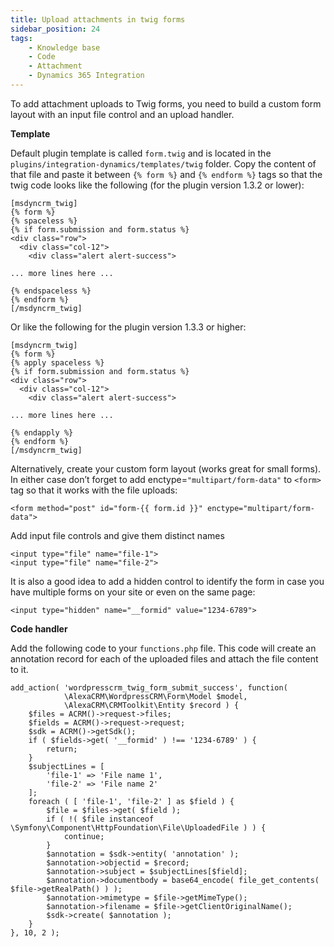 ```yaml
---
title: Upload attachments in twig forms
sidebar_position: 24
tags:
    - Knowledge base
    - Code
    - Attachment
    - Dynamics 365 Integration
---
```


To add attachment uploads to Twig forms, you need to build a custom form layout with an input file control and an upload handler.

**Template**

Default plugin template is called `form.twig` and is located in the `plugins/integration-dynamics/templates/twig` folder. Copy the content of that file and paste it between `{% form %}` and `{% endform %}` tags so that the twig code looks like the following (for the plugin version 1.3.2 or lower):

```
[msdyncrm_twig]
{% form %}
{% spaceless %}
{% if form.submission and form.status %}
<div class="row">
  <div class="col-12">
    <div class="alert alert-success">

... more lines here ...

{% endspaceless %}
{% endform %}
[/msdyncrm_twig]
```

Or like the following for the plugin version 1.3.3 or higher:

```
[msdyncrm_twig]
{% form %}
{% apply spaceless %}
{% if form.submission and form.status %}
<div class="row">
  <div class="col-12">
    <div class="alert alert-success">

... more lines here ...

{% endapply %}
{% endform %}
[/msdyncrm_twig]
```

Alternatively, create your custom form layout (works great for small forms). In either case don’t forget to add enctype=`"multipart/form-data"` to `<form>` tag so that it works with the file uploads:

```
<form method="post" id="form-{{ form.id }}" enctype="multipart/form-data">
```

Add input file controls and give them distinct names

```
<input type="file" name="file-1">
<input type="file" name="file-2">
```

It is also a good idea to add a hidden control to identify the form in case you have multiple forms on your site or even on the same page:

```
<input type="hidden" name="__formid" value="1234-6789">
```

**Code handler**

Add the following code to your `functions.php` file. This code will create an annotation record for each of the uploaded files and attach the file content to it.

```
add_action( 'wordpresscrm_twig_form_submit_success', function( 
            \AlexaCRM\WordpressCRM\Form\Model $model,
            \AlexaCRM\CRMToolkit\Entity $record ) {​​​​
    $files = ACRM()->request->files;
    $fields = ACRM()->request->request;
    $sdk = ACRM()->getSdk();
    if ( $fields->get( '__formid' ) !== '1234-6789' ) {​​​​
        return;
    }​​​​
    $subjectLines = [
        'file-1' => 'File name 1',
        'file-2' => 'File name 2'
    ];
    foreach ( [ 'file-1', 'file-2' ] as $field ) {​​​​
        $file = $files->get( $field );
        if ( !( $file instanceof \Symfony\Component\HttpFoundation\File\UploadedFile ) ) {​​​​
            continue;
        }​​​​
        $annotation = $sdk->entity( 'annotation' );
        $annotation->objectid = $record;
        $annotation->subject = $subjectLines[$field];
        $annotation->documentbody = base64_encode( file_get_contents( $file->getRealPath() ) );
        $annotation->mimetype = $file->getMimeType();
        $annotation->filename = $file->getClientOriginalName();
        $sdk->create( $annotation );
    }​​​​
}​​​​, 10, 2 );
```

